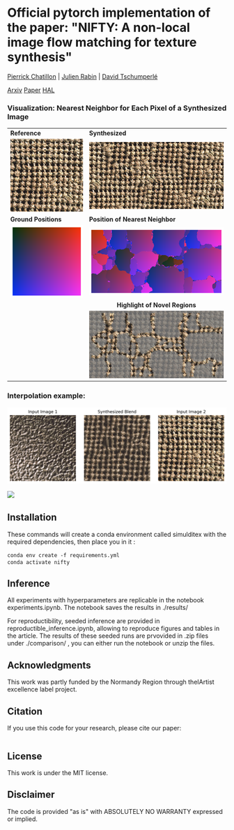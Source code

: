 # Official pytorch implementation of the paper: "NIFTY: A non-local image flow matching for texture synthesis"
[Pierrick Chatillon](https://scholar.google.com/citations?user=8MgK55oAAAAJ&hl=en) | [Julien Rabin](https://sites.google.com/site/rabinjulien/) | [David Tschumperlé](https://tschumperle.users.greyc.fr/)


[Arxiv]() [Paper]() [HAL]()


### Visualization: Nearest Neighbor for Each Pixel of a Synthesized Image

<table>
  <tr>
    <td><strong>Reference</strong></td>
    <td><strong>Synthesized</strong></td>
  </tr>
  <tr>
    <td><img src="images/fig_ref.png" width="250"/></td>
    <td><img src="images/fig_synth.png" width="500"/></td>
  </tr>
  <tr>
    <td><strong>Ground Positions</strong></td>
    <td><strong>Position of Nearest Neighbor</strong></td>
  </tr>
  <tr>
    <td><img src="images/fig_gt_warp.png" width="250"/></td>
    <td><img src="images/fig_warp.png" width="500"/></td>
  </tr>
  <tr>
    <td></td>
    <td align="center"><strong>Highlight of Novel Regions</strong></td>
  </tr>
  <tr>
    <td></td>
    <td><img src="images/fig_novelty.png" width="500"/></td>
  </tr>
</table>


### Interpolation example:
![](images/pixel_blending.png)

![](images/spatial_blending.png)









## Installation

These commands will create a conda environment called simulditex with the required dependencies, then place you in it :
```
conda env create -f requirements.yml
conda activate nifty
```


## Inference

All experiments with hyperparameters are replicable in the notebook experiments.ipynb.
The notebook saves the results in ./results/

For reproductibility, seeded inference are provided in reproductible_inference.ipynb, allowing to reproduce figures and tables in the article.
The results of these seeded runs are prvovided in .zip files under ./comparison/ , you can either run the notebook or unzip the files.

## Acknowledgments
This  work  was  partly  funded  by  the  Normandy  Region  through  theIArtist excellence label project.

## Citation
If you use this code for your research, please cite our paper:

```

```

## License
This work is under the MIT license.

## Disclaimer
The code is provided "as is" with ABSOLUTELY NO WARRANTY expressed or implied.